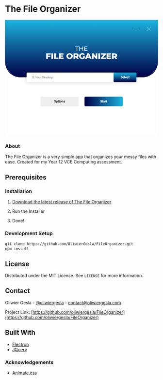 # The File Organizer

![Product Name Screen Shot][product-screenshot]




### About

The File Organizer is a very simple app that organizes your messy files with ease.
Created for my Year 12 VCE Computing assessment.



## Prerequisites

### Installation
1. [Download the latest release of The File Organizer](https://github.com/OliwierGesla/FileOrganizer/releases/latest)

2. Run the Installer
3. Done!

### Development Setup
    git clone https://github.com/OliwierGesla/FileOrganizer.git
    npm install




## License

Distributed under the MIT License. See `LICENSE` for more information.



## Contact

Oliwier Gesla - [@oliwiergesla](https://twitter.com/oliwiergesla) - contact@oliwiergesla.com

Project Link: [https://github.com/oliwiergesla/FileOrganizer](https://github.com/oliwiergesla/FileOrganizer)



## Built With

* [Electron](https://electronjs.org/)
* [JQuery](https://jquery.com)



### Acknowledgements
* [Animate.css](https://daneden.github.io/animate.css)


[product-screenshot]: assets/img/example.jpg
